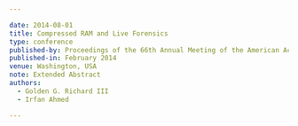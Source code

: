 ```yaml
---

date: 2014-08-01
title: Compressed RAM and Live Forensics
type: conference
published-by: Proceedings of the 66th Annual Meeting of the American Academy of Forensic Sciences
published-in: February 2014
venue: Washington, USA
note: Extended Abstract
authors:
  - Golden G. Richard III
  - Irfan Ahmed

---
```

